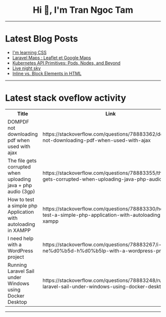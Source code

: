 <h1 align="center">Hi 👋, I'm Tran Ngoc Tam</h1>

---

# Latest Blog Posts 
<!-- BLOG-POST-LIST:START -->
- [I&#39;m learning CSS](https://dev.to/moth668/im-learning-css-23g3)
- [Laravel Maps : Leaflet et Google Maps](https://dev.to/etudiantfabre/laravel-maps-leaflet-et-google-maps-3e4m)
- [Kubernetes API Primitives: Pods, Nodes, and Beyond](https://dev.to/mahakfaheem/kubernetes-api-primitives-pods-nodes-and-beyond-mi8)
- [Live night sky](https://dev.to/babar_ali/live-night-sky-1fe0)
- [Inline vs. Block Elements in HTML](https://dev.to/ridoy_hasan/inline-vs-block-elements-in-htm-3pd3)
<!-- BLOG-POST-LIST:END -->

---

# Latest stack oveflow activity
<table>
  <tr><th>Title</th><th>Link</th></tr>
  <!-- STACKOVERFLOW:START --><tr><td>DOMPDF not downloading pdf when used with ajax</td><td>https://stackoverflow.com/questions/78883362/dompdf-not-downloading-pdf-when-used-with-ajax</td></tr><tr><td>The file gets corrupted when uploading java + php audio &lpar;3gp&rpar;</td><td>https://stackoverflow.com/questions/78883355/the-file-gets-corrupted-when-uploading-java-php-audio-3gp</td></tr><tr><td>How to test a simple php Application with autoloading in XAMPP</td><td>https://stackoverflow.com/questions/78883330/how-to-test-a-simple-php-application-with-autoloading-in-xampp</td></tr><tr><td>I neеd hеlp with a WordPress project</td><td>https://stackoverflow.com/questions/78883267/i-ne%d0%b5d-h%d0%b5lp-with-a-wordpress-project</td></tr><tr><td>Running Laravel Sail under Windows using Docker Desktop</td><td>https://stackoverflow.com/questions/78883248/running-laravel-sail-under-windows-using-docker-desktop</td></tr><!-- STACKOVERFLOW:END -->
</table>

---



